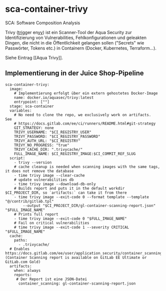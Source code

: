 # sca-container-trivy

SCA: Software Composition Analysis

Trivy (<u>tri</u>gger en<u>vy</u>) ist ein Scanner-Tool  der Aqua Security zur Identifizierung von Vulnerabilities, Fehlkonfigurationen und geleakten Dingen, die nicht in die Öffentlichkeit gelangen sollen ("Secrets" wie Passwörter, Tokens etc.) in Containern (Docker, Kubernetes, Terraform...).

Siehe Eintrag [[Aqua Trivy]].

## Implementierung in der Juice Shop-Pipeline
````
sca-container-trivy:
  image:
	# Implementierung erfolgt über ein extern gehostetes Docker-Image
    name: docker.io/aquasec/trivy:latest 
    entrypoint: [""]
  stage: sca-container
  variables:
    # No need to clone the repo, we exclusively work on artifacts.  See
    # https://docs.gitlab.com/ee/ci/runners/README.html#git-strategy
    GIT_STRATEGY: none
    TRIVY_USERNAME: "$CI_REGISTRY_USER"
    TRIVY_PASSWORD: "$CI_REGISTRY_PASSWORD"
    TRIVY_AUTH_URL: "$CI_REGISTRY"
    TRIVY_NO_PROGRESS: "true"
    TRIVY_CACHE_DIR: ".trivycache/"
    FULL_IMAGE_NAME: $CI_REGISTRY_IMAGE:$CI_COMMIT_REF_SLUG
  script:
    - trivy --version
    # cache cleanup is needed when scanning images with the same tags, it does not remove the database
    - time trivy image --clear-cache
    # update vulnerabilities db
    - time trivy image --download-db-only
    # Builds report and puts it in the default workdir $CI_PROJECT_DIR, so `artifacts:` can take it from there
    - time trivy image --exit-code 0 --format template --template "@/contrib/gitlab.tpl"
        --output "$CI_PROJECT_DIR/gl-container-scanning-report.json" "$FULL_IMAGE_NAME"
    # Prints full report
    - time trivy image --exit-code 0 "$FULL_IMAGE_NAME"
    # Fail on critical vulnerabilities
    # time trivy image --exit-code 1 --severity CRITICAL "$FULL_IMAGE_NAME"
  cache:
    paths:
      - .trivycache/
  # Enables https://docs.gitlab.com/ee/user/application_security/container_scanning/ (Container Scanning report is available on GitLab EE Ultimate or GitLab.com Gold)
  artifacts:
    when: always
    reports:
	 # Der Report ist eine JSON-Datei
      container_scanning: gl-container-scanning-report.json
````